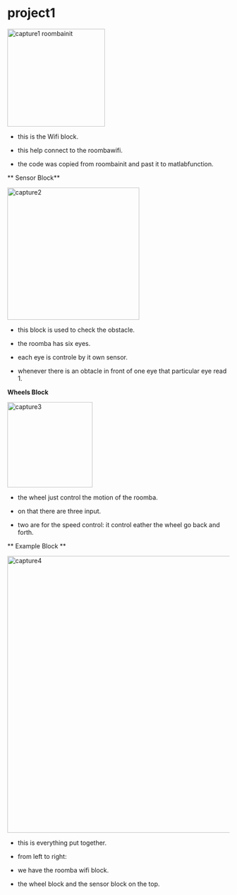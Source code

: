 
# project1

<img width="221" alt="capture1 roombainit" src="https://user-images.githubusercontent.com/31491698/31909389-cc6b0ec0-b7ee-11e7-812c-4fa4f6e8812c.PNG">

- this is the Wifi block.

- this help connect to the roombawifi.

- the code was copied from roombainit and past it to  matlabfunction.

** Sensor Block**

<img width="299" alt="capture2" src="https://user-images.githubusercontent.com/31491698/31910156-7a23c06e-b7f1-11e7-828f-23fe52e02b11.PNG">

- this block is used to check the obstacle.

- the roomba has six eyes.

- each eye is controle by it own sensor.
- whenever there is an obtacle in front of one eye that particular eye read 1.

**Wheels Block**

<img width="193" alt="capture3" src="https://user-images.githubusercontent.com/31491698/31910480-759be886-b7f2-11e7-9e8d-8a132143f52a.PNG">

- the wheel just control the motion of the roomba.

- on that there are three input.

- two are for the speed control: it control eather the wheel go back and forth. 

** Example Block **

<img width="626" alt="capture4" src="https://user-images.githubusercontent.com/31491698/31910809-86007560-b7f3-11e7-832b-b85d35a5085b.PNG">

- this is everything put together.

- from left to right:

- we have the roomba wifi block.

- the wheel block and the sensor block on the top.



